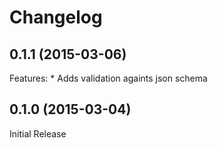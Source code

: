 # Changelog

## 0.1.1 (2015-03-06)
Features:
    * Adds validation againts json schema

## 0.1.0 (2015-03-04)

Initial Release
